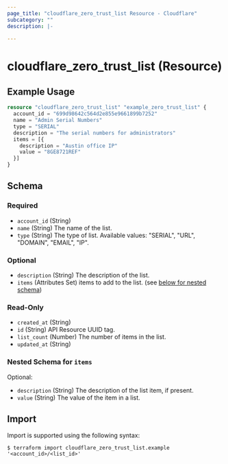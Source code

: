 ```yaml
---
page_title: "cloudflare_zero_trust_list Resource - Cloudflare"
subcategory: ""
description: |-
  
---
```


# cloudflare_zero_trust_list (Resource)



## Example Usage

```terraform
resource "cloudflare_zero_trust_list" "example_zero_trust_list" {
  account_id = "699d98642c564d2e855e9661899b7252"
  name = "Admin Serial Numbers"
  type = "SERIAL"
  description = "The serial numbers for administrators"
  items = [{
    description = "Austin office IP"
    value = "8GE8721REF"
  }]
}
```

<!-- schema generated by tfplugindocs -->
## Schema

### Required

- `account_id` (String)
- `name` (String) The name of the list.
- `type` (String) The type of list.
Available values: "SERIAL", "URL", "DOMAIN", "EMAIL", "IP".

### Optional

- `description` (String) The description of the list.
- `items` (Attributes Set) items to add to the list. (see [below for nested schema](#nestedatt--items))

### Read-Only

- `created_at` (String)
- `id` (String) API Resource UUID tag.
- `list_count` (Number) The number of items in the list.
- `updated_at` (String)

<a id="nestedatt--items"></a>
### Nested Schema for `items`

Optional:

- `description` (String) The description of the list item, if present.
- `value` (String) The value of the item in a list.

## Import

Import is supported using the following syntax:

```shell
$ terraform import cloudflare_zero_trust_list.example '<account_id>/<list_id>'
```
